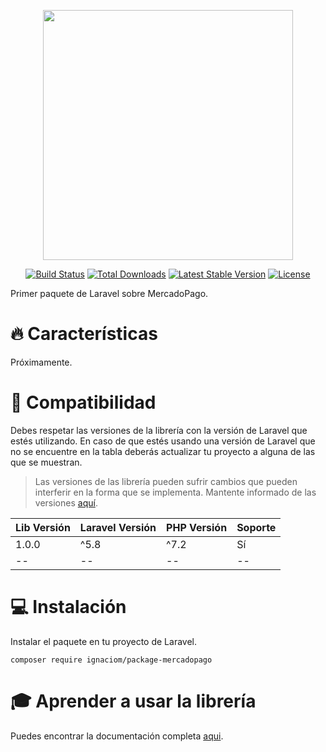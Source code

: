 <p align="center"><img src="https://i.imgur.com/pbVb1q2.png" width="400"></p>

<p align="center">
<a href="https://packagist.org/packages/ignaciom/package-mercadopago"><img src="https://poser.pugx.org/ignaciom/package-mercadopago/v/stable" alt="Build Status"></a>
<a href="https://packagist.org/packages/ignaciom/package-mercadopago"><img src="https://poser.pugx.org/ignaciom/package-mercadopago/downloads" alt="Total Downloads"></a>
<a href="https://packagist.org/packages/ignaciom/package-mercadopago"><img src="https://poser.pugx.org/ignaciom/package-mercadopago/v/unstable" alt="Latest Stable Version"></a>
<a href="https://packagist.org/packages/ignaciom/package-mercadopago"><img src="https://poser.pugx.org/ignaciom/package-mercadopago/license" alt="License"></a>
</p>

Primer paquete de Laravel sobre MercadoPago.

# :fire: Características
Próximamente.

# :wrench: Compatibilidad

Debes respetar las versiones de la librería con la versión de Laravel que estés utilizando.
En caso de que estés usando una versión de Laravel que no se encuentre en la tabla deberás actualizar tu proyecto a alguna de las que se muestran.

> Las versiones de las librería pueden sufrir cambios que pueden interferir en la forma que se implementa. Mantente informado de las versiones [aquí](https://www.google.com).

| Lib Versión | Laravel Versión | PHP Versión| Soporte |
|--|--|--|--|
| 1.0.0 | ^5.8 | ^7.2 | Sí |
|--|--|--|--|


# :computer: Instalación
Instalar el paquete en tu proyecto de Laravel.

    composer require ignaciom/package-mercadopago 

# :mortar_board: Aprender a usar la librería

Puedes encontrar la documentación completa [aqui](https://www.google.com).